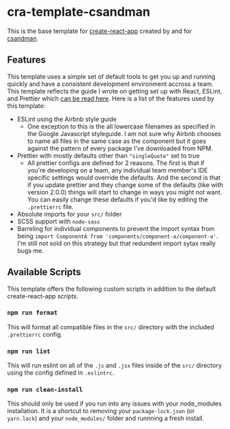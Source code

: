 # cra-template-csandman

This is the base template for
[create-react-app](https://github.com/facebook/create-react-app) created by and
for [csandman](https://github.com/csandman).

## Features

This template uses a simple set of default tools to get you up and running
quickly and have a consistent development environment accross a team. This
template reflects the guide I wrote on getting set up with React, ESLint, and
Prettier which [can be read here](https://csandvik.com/react-prettier-eslint/).
Here is a list of the features used by this template:

- ESLint using the Airbnb style guide
  - One exception to this is the all lowercase filenames as specified in the
    Google Javascript styleguide. I am not sure why Airbnb chooses to name all
    files in the same case as the component but it goes against the pattern of
    every package I've downloaded from NPM.
- Prettier with mostly defaults other than `"singleQuote"` set to true
  - All prettier configs are defined for 2 reasons. The first is that if you're
    developing on a team, any individual team member's IDE specific settings
    would override the defaults. And the second is that if you update prettier
    and they change some of the defaults (like with version 2.0.0) things will
    start to change in ways you might not want. You can easily change these
    defaults if you'd like by editing the `.prettierrc` file.
- Absolute imports for your `src/` folder
- SCSS support with `node-sass`
- Barreling for individual components to prevent the import syntax from being
  `import ComponentA from 'components/component-a/component-a'`. I'm still not
  sold on this strategy but that redundent import sytax really bugs me.

## Available Scripts

This template offers the following custom scripts in addition to the default
create-react-app scripts.

### `npm run format`

This will format all compatible files in the `src/` directory with the included
`.prettierrc` config.

### `npm run lint`

This will run eslint on all of the `.js` and `.jsx` files inside of the `src/`
directory using the config defined in `.eslintrc`.

### `npm run clean-install`

This should only be used if you run into any issues with your node_modules
installation. It is a shortcut to removing your `package-lock.json` (or
`yarn.lock`) and your `node_modules/` folder and runnning a fresh install.
